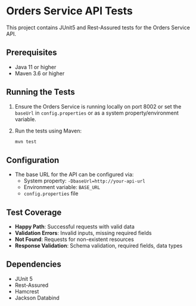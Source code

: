 # Orders Service API Tests

This project contains JUnit5 and Rest-Assured tests for the Orders Service API.

## Prerequisites

- Java 11 or higher
- Maven 3.6 or higher

## Running the Tests

1. Ensure the Orders Service is running locally on port 8002 or set the `baseUrl` in `config.properties` or as a system property/environment variable.

2. Run the tests using Maven:

   ```bash
   mvn test
   ```

## Configuration

- The base URL for the API can be configured via:
  - System property: `-DbaseUrl=http://your-api-url`
  - Environment variable: `BASE_URL`
  - `config.properties` file

## Test Coverage

- **Happy Path**: Successful requests with valid data
- **Validation Errors**: Invalid inputs, missing required fields
- **Not Found**: Requests for non-existent resources
- **Response Validation**: Schema validation, required fields, data types

## Dependencies

- JUnit 5
- Rest-Assured
- Hamcrest
- Jackson Databind